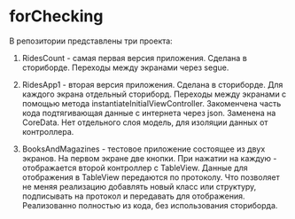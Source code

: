 # forChecking

В репозитории представлены три проекта:
1. RidesCount - самая первая версия приложения. Сделана в сториборде. Переходы между экранами через segue.

2. RidesApp1 - вторая версия приложения. Сделана в сториборде. Для каждого экрана отдельный сториборд. Переходы между экранами с помощью метода instantiateInitialViewController. Закоменчена часть кода подтягивающая данные с интернета через json. Заменена на CoreData. Нет отдельного слоя модель, для изоляции данных от контроллера.

3. BooksAndMagazines - тестовое приложение состоящее из двух экранов. На первом экране две кнопки. При нажатии на каждую - отображается второй контроллер с TableView. Данные для отображения в TableView передаются по протоколу. Что позволяет не меняя реализацию добавлять новый класс или структуру, подписывать на протокол и передавать для отображения.
Реализованно полностью из кода, без использования сториборда.
